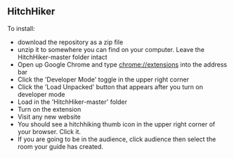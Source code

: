 HitchHiker
---

To install: 
- download the repository as a zip file
- unzip it to somewhere you can find on your computer. Leave the HitchHiker-master folder intact
- Open up Google Chrome and type [chrome://extensions](chrome://extensions) into the address bar
- Click the 'Developer Mode' toggle in the upper right corner
- Click the 'Load Unpacked' button that appears after you turn on developer mode
- Load in the 'HitchHiker-master' folder
- Turn on the extension
- Visit any new website
- You should see a hitchhiking thumb icon in the upper right corner of your browser. Click it.
- If you are going to be in the audience, click audience then select the room your guide has created.
